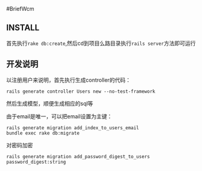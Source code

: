 #BriefWcm

## INSTALL
首先执行`rake db:create`,然后cd到项目么路目录执行`rails server`方法即可运行


## 开发说明
以注册用户来说明，首先执行生成controller的代码：

	rails generate controller Users new --no-test-framework
然后生成模型，顺便生成相应的sql等

由于email是唯一，可以把email设置为主键：

	rails generate migration add_index_to_users_email
	bundle exec rake db:migrate
	
对密码加密

	rails generate migration add_password_digest_to_users password_digest:string